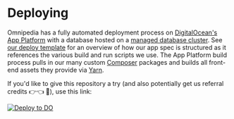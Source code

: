 # Deploying

Omnipedia has a fully automated deployment process on [DigitalOcean's App
Platform](https://docs.digitalocean.com/products/app-platform/) with a database
hosted on a [managed database
cluster](https://docs.digitalocean.com/products/databases/). See [our deploy
template](../.do/deploy.template.yaml) for an overview of how our app spec is
structured as it references the various build and run scripts we use. The App
Platform build process pulls in our many custom
[Composer](https://getcomposer.org/) packages and builds all front-end assets
they provide via [Yarn](https://yarnpkg.com/).

If you'd like to give this repository a try (and also potentially get us
referral credits 👉👈 🥺), use this link:

[![Deploy to DO](https://www.deploytodo.com/do-btn-blue.svg)](https://cloud.digitalocean.com/apps/new?repo=https://github.com/neurocracy/omnipedia/tree/9.x&refcode=44bfd65c116f)

